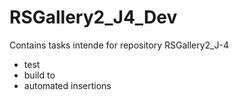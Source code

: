 # RSGallery2_J4_Dev

Contains tasks intende for repository RSGallery2_J-4

* test 
* build to 
* automated insertions

